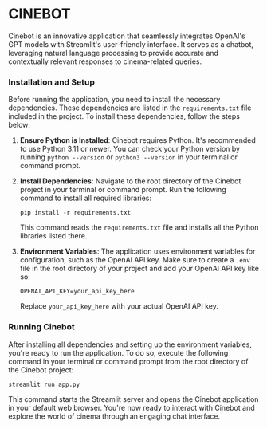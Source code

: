    # CINEBOT

   Cinebot is an innovative application that seamlessly integrates OpenAI's GPT models with Streamlit's user-friendly interface. It serves as a chatbot, leveraging natural language processing to provide accurate and contextually relevant responses to cinema-related queries.

   ### Installation and Setup

   Before running the application, you need to install the necessary dependencies. These dependencies are listed in the `requirements.txt` file included in the project. To install these dependencies, follow the steps below:

   1. **Ensure Python is Installed**: Cinebot requires Python. It's recommended to use Python 3.11 or newer. You can check your Python version by running `python --version` or `python3 --version` in your terminal or command prompt.

   2. **Install Dependencies**: Navigate to the root directory of the Cinebot project in your terminal or command prompt. Run the following command to install all required libraries:

      ```
      pip install -r requirements.txt
      ```

      This command reads the `requirements.txt` file and installs all the Python libraries listed there.

   3. **Environment Variables**: The application uses environment variables for configuration, such as the OpenAI API key. Make sure to create a `.env` file in the root directory of your project and add your OpenAI API key like so:

      ```
      OPENAI_API_KEY=your_api_key_here
      ```

      Replace `your_api_key_here` with your actual OpenAI API key.

   ### Running Cinebot

   After installing all dependencies and setting up the environment variables, you're ready to run the application. To do so, execute the following command in your terminal or command prompt from the root directory of the Cinebot project:

   ```
   streamlit run app.py
   ```

   This command starts the Streamlit server and opens the Cinebot application in your default web browser. You're now ready to interact with Cinebot and explore the world of cinema through an engaging chat interface.


